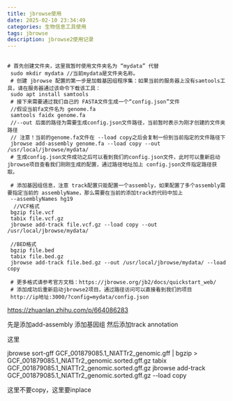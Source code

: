 ```yaml
---
title: jbrowse使用
date: 2025-02-10 23:34:49
categories: 生物信息工具使用
tags: jbrowse
description: jbrowse2使用记录
---
```


```text

# 首先创建文件夹，这里我暂时使用文件夹名为 “mydata” 代替
 sudo mkdir mydata //当前mydata是文件夹名称。
 # 创建 jbrowse 配置的第一步是加载基因组程序集：如果当前的服务器上没有samtools工具，请在服务器通过该命令下载该工具：
 sudo apt install samtools
 # 接下来需要通过我们自己的 FASTA文件生成一个“config.json”文件
 //假设当前fa文件名为 genome.fa
 samtools faidx genome.fa 
 //--out 后面的路径为需要生成config.json文件路径，当前暂时表示为刚才创建的文件夹路径
 // 注意！当前的genome.fa文件在 --load copy之后会复制一份到当前指定的文件路径下
 jbrowse add-assembly genome.fa --load copy --out /usr/local/jbrowse/mydata/
 # 生成config.json文件成功之后可以看到我们的config.json文件，此时可以重新启动 jbrowse项目查看我们刚刚生成的配置，通过路径地址加上 config.json文件指定路径获取。
 
 # 添加基因组信息，注意 track配置只能配置一个assembly，如果配置了多个assembly需要指定当前的 assemblyName，那么需要在当前的添加track的代码中加上
 --assemblyNames hg19
  //VCF格式
 bgzip file.vcf
 tabix file.vcf.gz
 jbrowse add-track file.vcf.gz --load copy --out /usr/local/jbrowse/mydata/
 
 //BED格式
 bgzip file.bed
 tabix file.bed.gz
 jbrowse add-track file.bed.gz --out /usr/local/jbrowse/mydata/ --load copy
 
 # 更多格式请参考官方文档：https://jbrowse.org/jb2/docs/quickstart_web/
 # 添加成功后重新启动jbrowse2项目，通过路径访问可以直接看到我们的项目
 http://ip地址:3000/?config=mydata/config.json
```

https://zhuanlan.zhihu.com/p/664086283

先是添加add-assembly 添加基因组 然后添加track annotation

这里

jbrowse sort-gff GCF_001879085.1_NIATTr2_genomic.gff | bgzip > GCF_001879085.1_NIATTr2_genomic.sorted.gff.gz
tabix GCF_001879085.1_NIATTr2_genomic.sorted.gff.gz
jbrowse add-track GCF_001879085.1_NIATTr2_genomic.sorted.gff.gz --load copy

这里不要copy，这里要inplace
